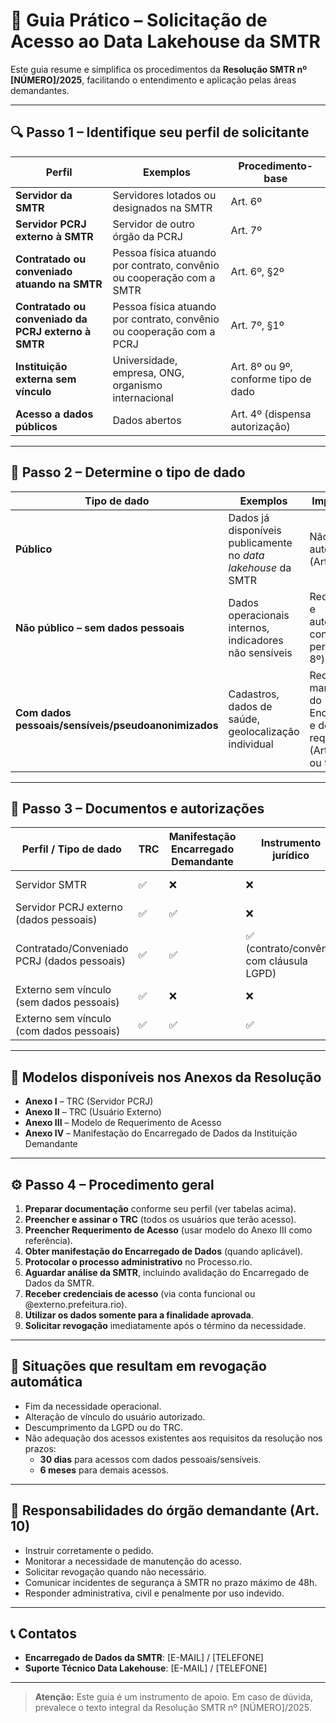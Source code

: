 
# 📘 Guia Prático – Solicitação de Acesso ao Data Lakehouse da SMTR

Este guia resume e simplifica os procedimentos da **Resolução SMTR nº [NÚMERO]/2025**, facilitando o entendimento e aplicação pelas áreas demandantes.

---

## 🔍 Passo 1 – Identifique seu perfil de solicitante

| Perfil | Exemplos | Procedimento-base |
|--------|----------|-------------------|
| **Servidor da SMTR** | Servidores lotados ou designados na SMTR | Art. 6º |
| **Servidor PCRJ externo à SMTR** | Servidor de outro órgão da PCRJ | Art. 7º |
| **Contratado ou conveniado atuando na SMTR** | Pessoa física atuando por contrato, convênio ou cooperação com a SMTR | Art. 6º, §2º |
| **Contratado ou conveniado da PCRJ externo à SMTR** | Pessoa física atuando por contrato, convênio ou cooperação com a PCRJ | Art. 7º, §1º |
| **Instituição externa sem vínculo** | Universidade, empresa, ONG, organismo internacional | Art. 8º ou 9º, conforme tipo de dado |
| **Acesso a dados públicos** | Dados abertos | Art. 4º (dispensa autorização) |

---

## 🔐 Passo 2 – Determine o tipo de dado

| Tipo de dado | Exemplos | Implicações |
|--------------|----------|-------------|
| **Público** | Dados já disponíveis publicamente no *data lakehouse* da SMTR | Não requer autorização (Art. 4º) |
| **Não público – sem dados pessoais** | Dados operacionais internos, indicadores não sensíveis | Requer TRC e autorização conforme perfil (Art. 8º) |
| **Com dados pessoais/sensíveis/pseudoanonimizados** | Cadastros, dados de saúde, geolocalização individual | Requer TRC, manifestação do Encarregado, e demais requisitos (Art. 6º, 7º ou 9º) |

---

## 📄 Passo 3 – Documentos e autorizações

| Perfil / Tipo de dado | TRC | Manifestação Encarregado Demandante | Instrumento jurídico | Despacho autoridade demandante | Despacho Encarregado SMTR |
|-----------------------|-----|-------------------------------------|----------------------|--------------------------------|---------------------------|
| Servidor SMTR | ✅ | ❌ | ❌ | ✅ (gestor SMTR) | ✅ |
| Servidor PCRJ externo (dados pessoais) | ✅ | ✅ | ❌ | ✅ | ✅ |
| Contratado/Conveniado PCRJ (dados pessoais) | ✅ | ✅ | ✅ (contrato/convênio com cláusula LGPD) | ✅ | ✅ |
| Externo sem vínculo (sem dados pessoais) | ✅ | ❌ | ❌ | ❌ | ✅ |
| Externo sem vínculo (com dados pessoais) | ✅ | ✅ | ✅ | ✅ | ✅ |

---

## 📑 Modelos disponíveis nos Anexos da Resolução

- **Anexo I** – TRC (Servidor PCRJ)  
- **Anexo II** – TRC (Usuário Externo)  
- **Anexo III** – Modelo de Requerimento de Acesso  
- **Anexo IV** – Manifestação do Encarregado de Dados da Instituição Demandante  

---

## ⚙️ Passo 4 – Procedimento geral

1. **Preparar documentação** conforme seu perfil (ver tabelas acima).
2. **Preencher e assinar o TRC** (todos os usuários que terão acesso).
3. **Preencher Requerimento de Acesso** (usar modelo do Anexo III como referência).
4. **Obter manifestação do Encarregado de Dados** (quando aplicável).
5. **Protocolar o processo administrativo** no Processo.rio.
6. **Aguardar análise da SMTR**, incluindo avalidação do Encarregado de Dados da SMTR.
7. **Receber credenciais de acesso** (via conta funcional ou @externo.prefeitura.rio).
8. **Utilizar os dados somente para a finalidade aprovada**.
9. **Solicitar revogação** imediatamente após o término da necessidade.

---

## 🚫 Situações que resultam em revogação automática

- Fim da necessidade operacional.
- Alteração de vínculo do usuário autorizado.
- Descumprimento da LGPD ou do TRC.
- Não adequação dos acessos existentes aos requisitos da resolução nos prazos:
  - **30 dias** para acessos com dados pessoais/sensíveis.
  - **6 meses** para demais acessos.

---

## 📌 Responsabilidades do órgão demandante (Art. 10)

- Instruir corretamente o pedido.
- Monitorar a necessidade de manutenção do acesso.
- Solicitar revogação quando não necessário.
- Comunicar incidentes de segurança à SMTR no prazo máximo de 48h.
- Responder administrativa, civil e penalmente por uso indevido.

---

## 📞 Contatos

- **Encarregado de Dados da SMTR**: [E-MAIL] / [TELEFONE]  
- **Suporte Técnico Data Lakehouse**: [E-MAIL] / [TELEFONE]  

---

> **Atenção:** Este guia é um instrumento de apoio. Em caso de dúvida, prevalece o texto integral da Resolução SMTR nº [NÚMERO]/2025.